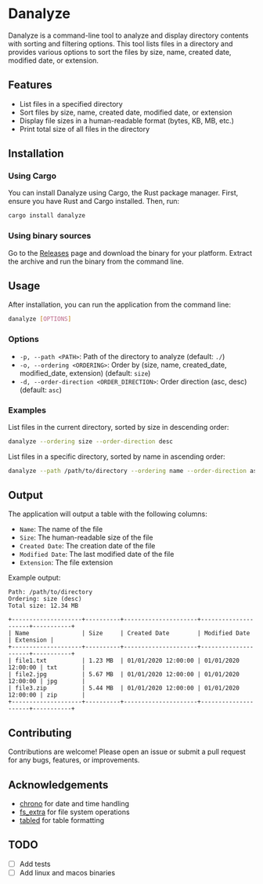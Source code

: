 # Danalyze

Danalyze is a command-line tool to analyze and display directory contents with sorting and filtering options. This tool
lists files in a directory and provides various options to sort the files by size, name, created date, modified date, or
extension.

## Features

- List files in a specified directory
- Sort files by size, name, created date, modified date, or extension
- Display file sizes in a human-readable format (bytes, KB, MB, etc.)
- Print total size of all files in the directory

## Installation

### Using Cargo

You can install Danalyze using Cargo, the Rust package manager. First, ensure you have Rust and Cargo installed. Then,
run:

```sh
cargo install danalyze
```

### Using binary sources

Go to the [Releases](https://github.com/phibersoft/danalyze/releases) page and download the binary for your platform.
Extract the archive and run the binary from the command line.

## Usage

After installation, you can run the application from the command line:

```sh
danalyze [OPTIONS]
```

### Options

- `-p, --path <PATH>`: Path of the directory to analyze (default: `./`)
- `-o, --ordering <ORDERING>`: Order by (size, name, created_date, modified_date, extension) (default: `size`)
- `-d, --order-direction <ORDER_DIRECTION>`: Order direction (asc, desc) (default: `asc`)

### Examples

List files in the current directory, sorted by size in descending order:

```sh
danalyze --ordering size --order-direction desc
```

List files in a specific directory, sorted by name in ascending order:

```sh
danalyze --path /path/to/directory --ordering name --order-direction asc
```

## Output

The application will output a table with the following columns:

- `Name`: The name of the file
- `Size`: The human-readable size of the file
- `Created Date`: The creation date of the file
- `Modified Date`: The last modified date of the file
- `Extension`: The file extension

Example output:

```
Path: /path/to/directory
Ordering: size (desc)
Total size: 12.34 MB

+--------------------+----------+---------------------+---------------------+-----------+
| Name               | Size     | Created Date        | Modified Date       | Extension |
+--------------------+----------+---------------------+---------------------+-----------+
| file1.txt          | 1.23 MB  | 01/01/2020 12:00:00 | 01/01/2020 12:00:00 | txt       |
| file2.jpg          | 5.67 MB  | 01/01/2020 12:00:00 | 01/01/2020 12:00:00 | jpg       |
| file3.zip          | 5.44 MB  | 01/01/2020 12:00:00 | 01/01/2020 12:00:00 | zip       |
+--------------------+----------+---------------------+---------------------+-----------+
```

## Contributing

Contributions are welcome! Please open an issue or submit a pull request for any bugs, features, or improvements.

## Acknowledgements

- [chrono](https://crates.io/crates/chrono) for date and time handling
- [fs_extra](https://crates.io/crates/fs_extra) for file system operations
- [tabled](https://crates.io/crates/tabled) for table formatting

## TODO
- [ ] Add tests
- [ ] Add linux and macos binaries